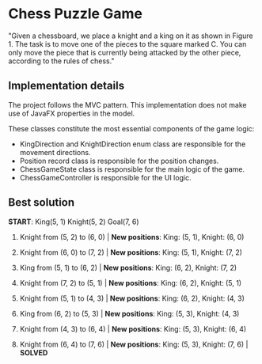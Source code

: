 # Chess Puzzle Game

"Given a chessboard, we place a knight and a king on it as shown in Figure 1. The task is to move one of the pieces to the square marked C. You can only move the piece that is currently being attacked by the other piece, according to the rules of chess."

## Implementation details
The project follows the MVC pattern.
This implementation does not make use of JavaFX properties in the model.

These classes constitute the most essential components of the game logic:

- KingDirection and KnightDirection enum class are responsible for the movement directions.
- Position record class is responsible for the position changes.
- ChessGameState class is responsible for the main logic of the game.
- ChessGameController is responsible for the UI logic.

## Best solution
**START**: King(5, 1) Knight(5, 2) Goal(7, 6)

1. Knight from (5, 2) to (6, 0) | **New positions**: King: (5, 1), Knight: (6, 0)

2. Knight from (6, 0) to (7, 2) | **New positions**: King: (5, 1), Knight: (7, 2)

3. King from (5, 1) to (6, 2) | **New positions**: King: (6, 2), Knight: (7, 2)

4. Knight from (7, 2) to (5, 1) | **New positions**: King: (6, 2), Knight: (5, 1)

5. Knight from (5, 1) to (4, 3) | **New positions**: King: (6, 2), Knight: (4, 3)

6. King from (6, 2) to (5, 3) | **New positions**: King: (5, 3), Knight: (4, 3)

7. Knight from (4, 3) to (6, 4) | **New positions**: King: (5, 3), Knight: (6, 4)

8. Knight from (6, 4) to (7, 6) | **New positions**: King: (5, 3), Knight: (7, 6) | **SOLVED**


